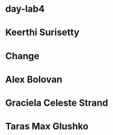 # day-lab4

# Keerthi Surisetty 
# Change

# Alex Bolovan

# Graciela Celeste Strand

# Taras Max Glushko
